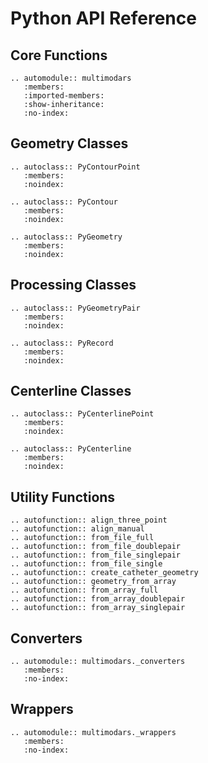# Python API Reference

## Core Functions
```{eval-rst}
.. automodule:: multimodars
   :members:
   :imported-members:
   :show-inheritance:
   :no-index:
```

## Geometry Classes
```{eval-rst}
.. autoclass:: PyContourPoint
   :members:
   :noindex:

.. autoclass:: PyContour
   :members:
   :noindex:

.. autoclass:: PyGeometry
   :members:
   :noindex:
```

## Processing Classes
```{eval-rst}
.. autoclass:: PyGeometryPair
   :members:
   :noindex:

.. autoclass:: PyRecord
   :members:
   :noindex:
```

## Centerline Classes
```{eval-rst}
.. autoclass:: PyCenterlinePoint
   :members:
   :noindex:

.. autoclass:: PyCenterline
   :members:
   :noindex:
```

## Utility Functions
```{eval-rst}
.. autofunction:: align_three_point
.. autofunction:: align_manual
.. autofunction:: from_file_full
.. autofunction:: from_file_doublepair
.. autofunction:: from_file_singlepair
.. autofunction:: from_file_single
.. autofunction:: create_catheter_geometry
.. autofunction:: geometry_from_array
.. autofunction:: from_array_full
.. autofunction:: from_array_doublepair
.. autofunction:: from_array_singlepair
```

## Converters
```{eval-rst}
.. automodule:: multimodars._converters
   :members:
   :no-index:
```

## Wrappers
```{eval-rst}
.. automodule:: multimodars._wrappers
   :members:
   :no-index:
```